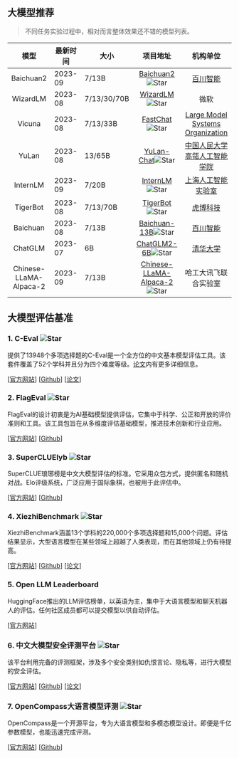 ## 大模型推荐

> 不同任务实验过程中，相对而言整体效果还不错的模型列表。

|          模型          | 最新时间 | 大小        |                           项目地址                           |                           机构单位                           |
| :--------------------: | -------- | ----------- | :----------------------------------------------------------: | :----------------------------------------------------------: |
|       Baichuan2        | 2023-09  | 7/13B       | [Baichuan2](https://github.com/baichuan-inc/Baichuan2)![Star](https://img.shields.io/github/stars/baichuan-inc/Baichuan2.svg?style=social&label=Star) |         [百川智能](https://github.com/baichuan-inc)          |
|        WizardLM        | 2023-08  | 7/13/30/70B | [WizardLM](https://github.com/nlpxucan/WizardLM)![Star](https://img.shields.io/github/stars/nlpxucan/WizardLM.svg?style=social&label=Star) |                             微软                             |
|         Vicuna         | 2023-08  | 7/13/33B    | [FastChat](https://github.com/lm-sys/FastChat)![Star](https://img.shields.io/github/stars/lm-sys/FastChat.svg?style=social&label=Star) | [Large Model Systems Organization](https://github.com/lm-sys) |
|         YuLan          | 2023-08  | 13/65B      | [YuLan-Chat](https://github.com/RUC-GSAI/YuLan-Chat)![Star](https://img.shields.io/github/stars/RUC-GSAI/YuLan-Chat.svg?style=social&label=Star) | [中国人民大学高瓴人工智能学院](https://github.com/RUC-GSAI)  |
|        InternLM        | 2023-09  | 7/20B       | [InternLM](https://github.com/InternLM/InternLM)![Star](https://img.shields.io/github/stars/InternLM/InternLM.svg?style=social&label=Star) |      [上海人工智能实验室](https://github.com/InternLM)       |
|        TigerBot        | 2023-08  | 7/13/70B    | [TigerBot](https://github.com/TigerResearch/TigerBot)![Star](https://img.shields.io/github/stars/TigerResearch/TigerBot.svg?style=social&label=Star) |         [虎博科技](https://github.com/TigerResearch)         |
|        Baichuan        | 2023-08  | 7/13B       | [Baichuan-13B](https://github.com/baichuan-inc/Baichuan-13B)![Star](https://img.shields.io/github/stars/baichuan-inc/Baichuan-13B.svg?style=social&label=Star) |         [百川智能](https://github.com/baichuan-inc)          |
|        ChatGLM         | 2023-07  | 6B          | [ChatGLM2-6B](https://github.com/THUDM/ChatGLM2-6B)![Star](https://img.shields.io/github/stars/THUDM/ChatGLM2-6B.svg?style=social&label=Star) |             [清华大学](https://github.com/THUDM)             |
| Chinese-LLaMA-Alpaca-2 | 2023-09  | 7/13B       | [Chinese-LLaMA-Alpaca-2](https://github.com/ymcui/Chinese-LLaMA-Alpaca-2)![Star](https://img.shields.io/github/stars/ymcui/Chinese-LLaMA-Alpaca-2.svg?style=social&label=Star) |                     哈工大讯飞联合实验室                     |

## 大模型评估基准

### 1. C-Eval ![Star](https://img.shields.io/github/stars/SJTU-LIT/ceval.svg?style=social&label=Star)

提供了13948个多项选择题的C-Eval是一个全方位的中文基本模型评估工具。该套件覆盖了52个学科并且分为四个难度等级。[论文](https://arxiv.org/abs/2305.08322)内有更多详细信息。

[[官方网站](https://cevalbenchmark.com/)] [[Github](https://github.com/SJTU-LIT/ceval)] [[论文](https://arxiv.org/abs/2305.08322)]

### 2. FlagEval ![Star](https://img.shields.io/github/stars/FlagOpen/FlagEval.svg?style=social&label=Star)

FlagEval的设计初衷是为AI基础模型提供评估，它集中于科学、公正和开放的评价准则和工具。该工具包旨在从多维度评估基础模型，推进技术创新和行业应用。

[[官方网站](https://cevalbenchmark.com/)] [[Github](https://github.com/FlagOpen/FlagEval)]

### 3. SuperCLUElyb ![Star](https://img.shields.io/github/stars/CLUEbenchmark/SuperCLUElyb.svg?style=social&label=Star)

SuperCLUE琅琊榜是中文大模型评估的标准。它采用众包方式，提供匿名和随机对战。Elo评级系统，广泛应用于国际象棋，也被用于此评估中。

[[官方网站](https://www.superclueai.com/)] [[Github](https://github.com/CLUEbenchmark/SuperCLUElyb)]

### 4. XiezhiBenchmark ![Star](https://img.shields.io/github/stars/mikegu721/xiezhibenchmark.svg?style=social&label=Star)

XiezhiBenchmark涵盖13个学科的220,000个多项选择题和15,000个问题。评估结果显示，大型语言模型在某些领域上超越了人类表现，而在其他领域上仍有待提高。

[[官方网站](https://chat.openai.com/c/c0585ba8-1b9a-4a73-96f4-d39747519501)] [[Github](https://github.com/mikegu721/xiezhibenchmark)] [[论文](https://arxiv.org/abs/2306.05783)]

### 5. Open LLM Leaderboard

HuggingFace推出的LLM评估榜单，以英语为主，集中于大语言模型和聊天机器人的评估。任何社区成员都可以提交模型以供自动评估。

[[官方网站](https://huggingface.co/spaces/HuggingFaceH4/open_llm_leaderboard)]

### 6. 中文大模型安全评测平台 ![Star](https://img.shields.io/github/stars/thu-coai/Safety-Prompts.svg?style=social&label=Star)

该平台利用完备的评测框架，涉及多个安全类别如仇恨言论、隐私等，进行大模型的安全评估。

[[官方网站](http://coai.cs.tsinghua.edu.cn/leaderboard/)] [[Github](https://github.com/thu-coai/Safety-Prompts)] [[论文](https://arxiv.org/abs/2304.10436)]

### 7. OpenCompass大语言模型评测 ![Star](https://img.shields.io/github/stars/open-compass/opencompass.svg?style=social&label=Star)

OpenCompass是一个开源平台，专为大语言模型和多模态模型设计。即便是千亿参数模型，也能迅速完成评测。

[[官方网站](https://opencompass.org.cn/)] [[Github](https://github.com/open-compass/opencompass)]